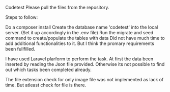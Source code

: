 Codetest
Please pull the files from the repository.

Steps to follow:

Do a composer install
Create the database name 'codetest' into the local server. (Set it up accordingly in the .env file)
Run the migrate and seed command to create/populate the tables with data
Did not have much time to add additional functionalities to it. But I think the promary requirements been fullfilled.

I have used Laravel plarform to perform the task. At first the data been inserted by reading the Json file provided. Otherwise its not possible to find out which tasks been completed already.

The file extension check for only image file was not implemented as lack of time. But atleast check for file is there.
